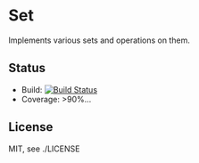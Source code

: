 Set
====

Implements various sets and operations on them.

Status
------
* Build: [![Build Status](https://travis-ci.org/aybabtme/set.svg?branch=master)](https://travis-ci.org/aybabtme/set)
* Coverage: >90%...

License
------
MIT, see ./LICENSE
